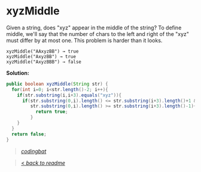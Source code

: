 # xyzMiddle

Given a string, does "xyz" appear in the middle of the string? To define middle, we'll say that the number of chars to the left and right of the "xyz" must differ by at most one. This problem is harder than it looks.

```
xyzMiddle("AAxyzBB") → true
xyzMiddle("AxyzBB") → true
xyzMiddle("AxyzBBB") → false
```

**Solution:**

```java
public boolean xyzMiddle(String str) {
  for(int i=0; i<str.length()-2; i++){
    if(str.substring(i,i+3).equals("xyz")){
      if(str.substring(0,i).length() <= str.substring(i+3).length()+1 &&
         str.substring(0,i).length() >= str.substring(i+3).length()-1){
           return true;
         }
    }
  }
  return false;
}
```

> _[codingbat](https://codingbat.com/prob/p159772)_

> [< _back to readme_](/README.md)